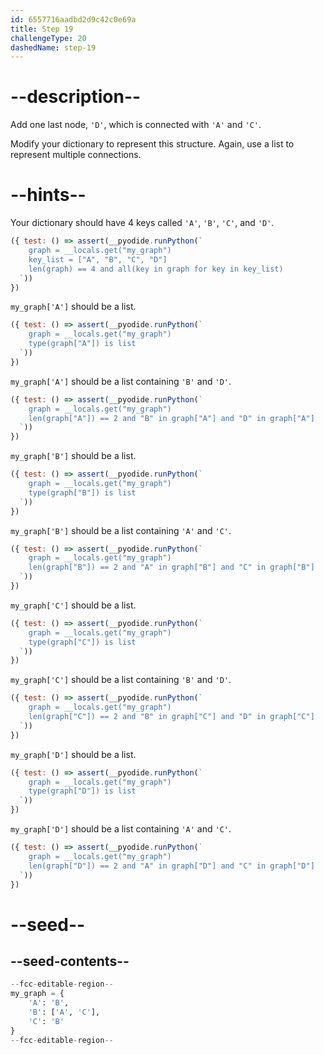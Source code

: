 ```yaml
---
id: 6557716aadbd2d9c42c0e69a
title: Step 19
challengeType: 20
dashedName: step-19
---
```


# --description--

Add one last node, `'D'`, which is connected with `'A'` and `'C'`.

Modify your dictionary to represent this structure. Again, use a list to represent multiple connections.

# --hints--

Your dictionary should have 4 keys called `'A'`, `'B'`, `'C'`, and `'D'`.

```js
({ test: () => assert(__pyodide.runPython(`
    graph = __locals.get("my_graph")
    key_list = ["A", "B", "C", "D"]
    len(graph) == 4 and all(key in graph for key in key_list)
  `))
})
```

`my_graph['A']` should be a list.

```js
({ test: () => assert(__pyodide.runPython(`
    graph = __locals.get("my_graph")
    type(graph["A"]) is list
  `))
})
```

`my_graph['A']` should be a list containing `'B'` and `'D'`.

```js
({ test: () => assert(__pyodide.runPython(`
    graph = __locals.get("my_graph")
    len(graph["A"]) == 2 and "B" in graph["A"] and "D" in graph["A"]
  `))
})
```

`my_graph['B']` should be a list.

```js
({ test: () => assert(__pyodide.runPython(`
    graph = __locals.get("my_graph")
    type(graph["B"]) is list
  `))
})
```

`my_graph['B']` should be a list containing `'A'` and `'C'`.

```js
({ test: () => assert(__pyodide.runPython(`
    graph = __locals.get("my_graph")
    len(graph["B"]) == 2 and "A" in graph["B"] and "C" in graph["B"]
  `))
})
```

`my_graph['C']` should be a list.

```js
({ test: () => assert(__pyodide.runPython(`
    graph = __locals.get("my_graph")
    type(graph["C"]) is list
  `))
})
```

`my_graph['C']` should be a list containing `'B'` and `'D'`.

```js
({ test: () => assert(__pyodide.runPython(`
    graph = __locals.get("my_graph")
    len(graph["C"]) == 2 and "B" in graph["C"] and "D" in graph["C"]
  `))
})
```

`my_graph['D']` should be a list.

```js
({ test: () => assert(__pyodide.runPython(`
    graph = __locals.get("my_graph")
    type(graph["D"]) is list
  `))
})
```

`my_graph['D']` should be a list containing `'A'` and `'C'`.

```js
({ test: () => assert(__pyodide.runPython(`
    graph = __locals.get("my_graph")
    len(graph["D"]) == 2 and "A" in graph["D"] and "C" in graph["D"]
  `))
})
```

# --seed--

## --seed-contents--

```py
--fcc-editable-region--
my_graph = {
    'A': 'B',
    'B': ['A', 'C'],
    'C': 'B'
}
--fcc-editable-region--
```
